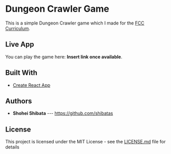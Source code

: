 # Dungeon Crawler Game

This is a simple Dungeon Crawler game which I made for the [FCC Curriculum](https://www.google.de/url?sa=t&rct=j&q=&esrc=s&source=web&cd=2&cad=rja&uact=8&ved=0ahUKEwi_0YTo1-bXAhWSJewKHQ8OBxIQFgg0MAE&url=https%3A%2F%2Fwww.freecodecamp.org%2Fchallenges%2Fbuild-a-roguelike-dungeon-crawler-game&usg=AOvVaw1YZKeAr2xbhiKEkBJwTHDB).


## Live App
You can play the game here: **Insert link once available**.

## Built With

* [Create React App](https://github.com/facebookincubator/create-react-app) 

## Authors

* **Shohei Shibata** --- <https://github.com/shibatas>

## License

This project is licensed under the MIT License - see the [LICENSE.md](LICENSE.md) file for details
